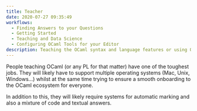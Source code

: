 ```yaml
---
title: Teacher
date: 2020-07-27 09:35:49
workflows: 
  - Finding Answers to your Questions
  - Getting Started
  - Teaching and Data Science
  - Configuring OCaml Tools for your Editor
description: Teaching the OCaml syntax and language features or using OCaml to teach other CS principles.
---
```


People teaching OCaml (or any PL for that matter) have one of the toughest jobs. They will likely have to support multiple operating systems (Mac, Unix, Windows...) whilst at the same time trying to ensure a smooth onboarding to the OCaml ecosystem for everyone. 

In addition to this, they will likely require systems for automatic marking and also a mixture of code and textual answers. 